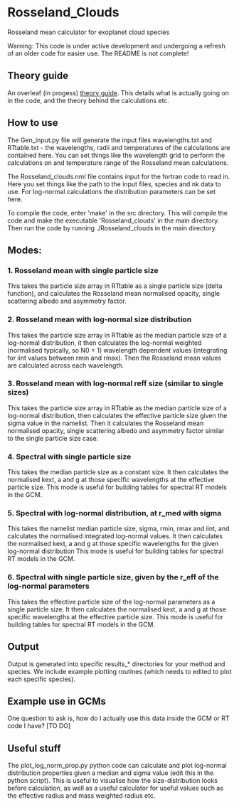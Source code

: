 # Rosseland_Clouds
 Rosseland mean calculator for exoplanet cloud species

 Warning: This code is under active development and undergoing a refresh of an older code for easier use. The README is not complete!

 ## Theory guide

 An overleaf (in progess) [theory guide](https://www.overleaf.com/read/mggfpbbmpqpk#2fbd7d).
 This details what is actually going on in the code, and the theory behind the calculations etc.

 ## How to use

 The Gen_input.py file will generate the input files wavelengths.txt and RTtable.txt - the wavelengths, radii and temperatures of the calculations are contained here.
 You can set things like the wavelength grid to perform the calculations on and temperature range of the Rosseland mean calculations.

 The Rosseland_clouds.nml file contains input for the fortran code to read in. Here you set things like the path to the input files, species and nk data to use. For log-normal calculations the distribution parameters can be set here.

 To compile the code, enter 'make' in the src directory. This will compile the code and make the executable 'Rosseland_clouds' in the main directory. Then run the code by running ./Rosseland_clouds in the main directory.

 ## Modes: 

 ### 1. Rosseland mean with single particle size

 This takes the particle size array in RTtable as a single particle size (delta function), and calculates the Rosseland mean normalised opacity, single scattering albedo and asymmetry factor.

 ### 2. Rosseland mean with log-normal size distribution

 This takes the particle size array in RTtable as the median particle size of a log-normal distribution, it then calculates the log-normal weighted (normalised typically, so N0 = 1) wavelength dependent values (integrating for iint values between rmin and rmax). 
 Then the Rosseland mean values are calculated across each wavelength.

 ### 3. Rosseland mean with log-normal reff size (similar to single sizes)

 This takes the particle size array in RTtable as the median particle size of a log-normal distribution, then calculates the effective particle size given the sigma value in the namelist.
 Then it calculates the Rosseland mean normalised opacity, single scattering albedo and asymmetry factor similar to the single particle size case.

 ### 4. Spectral with single particle size

 This takes the median particle size as a constant size.
 It then calculates the normalised kext, a and g at those specific wavelengths at the effective particle size. 
 This mode is useful for building tables for spectral RT models in the GCM.

 ### 5. Spectral with log-normal distribution, at r_med with sigma

 This takes the namelist median particle size, sigma, rmin, rmax and iint, and calculates the normalised integrated log-normal values.
 It then calculates the normalised kext, a and g at those specific wavelengths for the given log-normal distribution 
 This mode is useful for building tables for spectral RT models in the GCM.

 ### 6. Spectral with single particle size, given by the r_eff of the log-normal parameters

 This takes the effective particle size of the log-normal parameters as a single particle size.
 It then calculates the normalised kext, a and g at those specific wavelengths at the effective particle size. 
 This mode is useful for building tables for spectral RT models in the GCM.

 ## Output

 Output is generated into specific results_* directories for your method and species. We include example plotting routines (which needs to edited to plot each specific species).

 ## Example use in GCMs

 One question to ask is, how do I actually use this data inside the GCM or RT code I have? [TO DO]

 ## Useful stuff

 The plot_log_norm_prop.py python code can calculate and plot log-normal distribution properties given a median and sigma value (edit this in the python script).
 This is useful to visualise how the size-distribution looks before calculation, as well as a useful calculator for useful values such as the effective radius and mass weighted radius etc.
